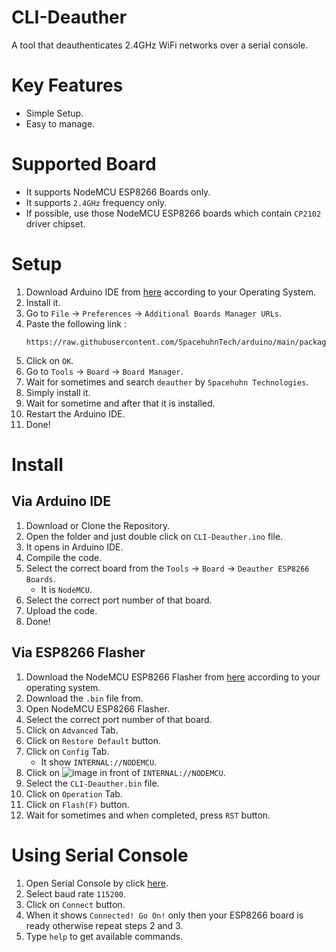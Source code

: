 # CLI-Deauther
A tool that deauthenticates 2.4GHz WiFi networks over a serial console.

# Key Features
- Simple Setup.
- Easy to manage.

# Supported Board
- It supports NodeMCU ESP8266 Boards only.
- It supports `2.4GHz` frequency only.
- If possible, use those NodeMCU ESP8266 boards which contain `CP2102` driver chipset.

# Setup
1. Download Arduino IDE from [here](https://www.arduino.cc/en/software) according to your Operating System.
2. Install it.
3. Go to `File` → `Preferences` → `Additional Boards Manager URLs`.
4. Paste the following link :
   ```
   https://raw.githubusercontent.com/SpacehuhnTech/arduino/main/package_spacehuhn_index.json
   ```
5. Click on `OK`.
6. Go to `Tools` → `Board` → `Board Manager`.
7. Wait for sometimes and search `deauther` by `Spacehuhn Technologies`.
8. Simply install it.
9. Wait for sometime and after that it is installed.
10. Restart the Arduino IDE.
11. Done!

# Install
## Via Arduino IDE
1. Download or Clone the Repository.
2. Open the folder and just double click on `CLI-Deauther.ino` file.
3. It opens in Arduino IDE.
4. Compile the code.
5. Select the correct board from the `Tools` → `Board` → `Deauther ESP8266 Boards`.
   - It is `NodeMCU`.
6. Select the correct port number of that board.
7. Upload the code.
8. Done!
## Via ESP8266 Flasher
1. Download the NodeMCU ESP8266 Flasher from [here](https://github.com/nodemcu/nodemcu-flasher) according to your operating system.
2. Download the `.bin` file from.
3. Open NodeMCU ESP8266 Flasher.
4. Select the correct port number of that board.
5. Click on `Advanced` Tab.
6. Click on `Restore Default` button.
7. Click on `Config` Tab.
   - It show `INTERNAL://NODEMCU`.
8. Click on ![image](https://github.com/user-attachments/assets/1540d7e8-514a-4e60-a29d-3019699868df) in front of `INTERNAL://NODEMCU`.
9. Select the `CLI-Deauther.bin` file.
10. Click on `Operation` Tab.
11. Click on `Flash(F)` button.
12. Wait for sometimes and when completed, press `RST` button.

# Using Serial Console
1. Open Serial Console by click [here](https://wirebits.github.io/SerialConsole/).
2. Select baud rate `115200`.
3. Click on `Connect` button.
4. When it shows `Connected! Go On!` only then your ESP8266 board is ready otherwise repeat steps 2 and 3.
5. Type `help` to get available commands.
